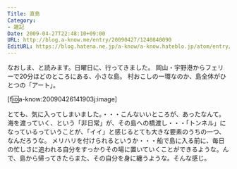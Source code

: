 ```yaml
---
Title: 直島
Category:
- 雑記
Date: 2009-04-27T22:48:10+09:00
URL: http://blog.a-know.me/entry/20090427/1240840090
EditURL: https://blog.hatena.ne.jp/a-know/a-know.hateblo.jp/atom/entry/12921228815727980103
---
```


なおしま、と読みます。日曜日に、行ってきました。 
岡山・宇野港からフェリーで20分ほどのところにある、小さな島。 
村おこしの一環なのか、島全体がひとつの「アート」。 

[f:id:a-know:20090426141903j:image]

とても、気に入ってしまいました。・・・こんないいところが、あったなんて。 
海を渡っていく、という「非日常」が、その島への橋渡し・・・「トンネル」になっているっていうことが、「イイ」と感じるとても大きな要素のうちの一つ、なんだろうな。 
メリハリを付けられるというか・・・船で島に入る前に、毎日の忙しさに追われる自分をすっかりその場に置いていくことができるような。んで、島から帰ってきたらまた、その自分を身に纏うような。そんな感じ。 
